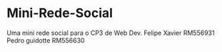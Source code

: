 # Mini-Rede-Social
Uma mini rede social para o CP3 de Web Dev.
Felipe Xavier RM556931
Pedro guidotte RM556630